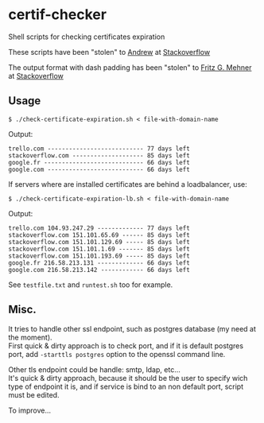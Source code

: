 # certif-checker

Shell scripts for checking certificates expiration

These scripts have been "stolen" to [Andrew](https://stackoverflow.com/users/538507/andrew) at [Stackoverflow](https://stackoverflow.com/a/47878528/12325517)

The output format with dash padding has been "stolen" to [Fritz G. Mehner](https://stackoverflow.com/users/57457/fritz-g-mehner) at [Stackoverflow](https://stackoverflow.com/a/4411098/12325517)

## Usage

`$ ./check-certificate-expiration.sh < file-with-domain-name`

Output:
```
trello.com --------------------------- 77 days left
stackoverflow.com -------------------- 85 days left
google.fr ---------------------------- 66 days left
google.com --------------------------- 66 days left
```

If servers where are installed certificates are behind a loadbalancer, use:

`$ ./check-certificate-expiration-lb.sh < file-with-domain-name`

Output:
```
trello.com 104.93.247.29 ------------- 77 days left
stackoverflow.com 151.101.65.69 ------ 85 days left
stackoverflow.com 151.101.129.69 ----- 85 days left
stackoverflow.com 151.101.1.69 ------- 85 days left
stackoverflow.com 151.101.193.69 ----- 85 days left
google.fr 216.58.213.131 ------------- 66 days left
google.com 216.58.213.142 ------------ 66 days left
```

See `testfile.txt` and `runtest.sh` too for example.

## Misc.

It tries to handle other ssl endpoint, such as postgres database (my need at the moment).  
First quick & dirty approach is to check port, and if it is default postgres port, add `-starttls postgres` option to the openssl command line.

Other tls endpoint could be handle: smtp, ldap, etc...  
It's quick & dirty approach, because it should be the user to specify wich type of endpoint it is, and if service is bind to an non default port, script must be edited.

To improve... 
